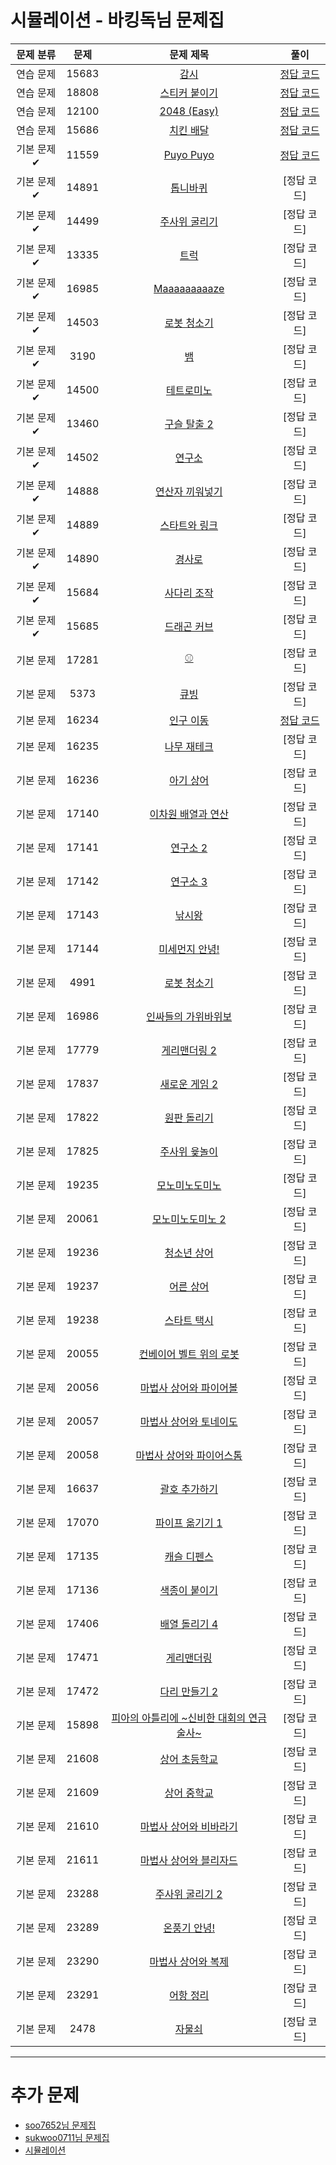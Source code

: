 # 시뮬레이션 - 바킹독님 문제집

| 문제 분류 | 문제 | 문제 제목 | 풀이 |
| :--: | :--: | :--: | :--: |
| 연습 문제 | 15683 | [감시](https://www.acmicpc.net/problem/15683) | [정답 코드](/알고리즘기법/solution/15683-김지환.cpp) | 
| 연습 문제 | 18808 | [스티커 붙이기](https://www.acmicpc.net/problem/18808) |  [정답 코드](/알고리즘기법/solution/18808-김지환.cpp) |
| 연습 문제 | 12100 | [2048 (Easy)](https://www.acmicpc.net/problem/12100) | [정답 코드](/알고리즘기법/solution/12100-김지환.cpp) |
| 연습 문제 | 15686 | [치킨 배달](https://www.acmicpc.net/problem/15686) | [정답 코드](/알고리즘기법/solution/15686-김지환.cpp) |
| 기본 문제✔ | 11559 | [Puyo Puyo](https://www.acmicpc.net/problem/11559) |  [정답 코드](/알고리즘기법/solution/11559-김지환.cpp) |
| 기본 문제✔ | 14891 | [톱니바퀴](https://www.acmicpc.net/problem/14891) | [정답 코드] |
| 기본 문제✔ | 14499 | [주사위 굴리기](https://www.acmicpc.net/problem/14499) | [정답 코드] |
| 기본 문제✔ | 13335 | [트럭](https://www.acmicpc.net/problem/13335) | [정답 코드] | 
| 기본 문제✔ | 16985 | [Maaaaaaaaaze](https://www.acmicpc.net/problem/16985) | [정답 코드] | 
| 기본 문제✔ | 14503 | [로봇 청소기](https://www.acmicpc.net/problem/14503) | [정답 코드] | 
| 기본 문제✔ | 3190 | [뱀](https://www.acmicpc.net/problem/3190) | [정답 코드] | 
| 기본 문제✔ | 14500 | [테트로미노](https://www.acmicpc.net/problem/14500) | [정답 코드] | 
| 기본 문제✔ | 13460 | [구슬 탈출 2](https://www.acmicpc.net/problem/13460) | [정답 코드] |
| 기본 문제✔ | 14502 | [연구소](https://www.acmicpc.net/problem/14502) | [정답 코드] | 
| 기본 문제✔ | 14888 | [연산자 끼워넣기](https://www.acmicpc.net/problem/14888) | [정답 코드] | 
| 기본 문제✔ | 14889 | [스타트와 링크](https://www.acmicpc.net/problem/14889) | [정답 코드] | 
| 기본 문제✔ | 14890 | [경사로](https://www.acmicpc.net/problem/14890) | [정답 코드] |
| 기본 문제✔ | 15684 | [사다리 조작](https://www.acmicpc.net/problem/15684) | [정답 코드] |
| 기본 문제✔ | 15685 | [드래곤 커브](https://www.acmicpc.net/problem/15685) | [정답 코드] |
| 기본 문제 | 17281 | [⚾](https://www.acmicpc.net/problem/17281) | [정답 코드] | 
| 기본 문제 | 5373 | [큐빙](https://www.acmicpc.net/problem/5373) | [정답 코드] | 
| 기본 문제 | 16234 | [인구 이동](https://www.acmicpc.net/problem/16234) | [정답 코드](/알고리즘기법/solution/16234-김지환.cpp) | 
| 기본 문제 | 16235 | [나무 재테크](https://www.acmicpc.net/problem/16235) | [정답 코드] |
| 기본 문제 | 16236 | [아기 상어](https://www.acmicpc.net/problem/16236) | [정답 코드] |
| 기본 문제 | 17140 | [이차원 배열과 연산](https://www.acmicpc.net/problem/17140) | [정답 코드] | 
| 기본 문제 | 17141 | [연구소 2](https://www.acmicpc.net/problem/17141) | [정답 코드] |
| 기본 문제 | 17142 | [연구소 3](https://www.acmicpc.net/problem/17142) | [정답 코드] | 
| 기본 문제 | 17143 | [낚시왕](https://www.acmicpc.net/problem/17143) | [정답 코드] | 
| 기본 문제 | 17144 | [미세먼지 안녕!](https://www.acmicpc.net/problem/17144) | [정답 코드] | 
| 기본 문제 | 4991 | [로봇 청소기](https://www.acmicpc.net/problem/4991) | [정답 코드] | 
| 기본 문제 | 16986 | [인싸들의 가위바위보](https://www.acmicpc.net/problem/16986) | [정답 코드] |
| 기본 문제 | 17779 | [게리맨더링 2](https://www.acmicpc.net/problem/17779) | [정답 코드] |
| 기본 문제 | 17837 | [새로운 게임 2](https://www.acmicpc.net/problem/17837) | [정답 코드] | 
| 기본 문제 | 17822 | [원판 돌리기](https://www.acmicpc.net/problem/17822) | [정답 코드] | 
| 기본 문제 | 17825 | [주사위 윷놀이](https://www.acmicpc.net/problem/17825) | [정답 코드] | 
| 기본 문제 | 19235 | [모노미노도미노](https://www.acmicpc.net/problem/19235) | [정답 코드] | 
| 기본 문제 | 20061 | [모노미노도미노 2](https://www.acmicpc.net/problem/20061) | [정답 코드] |
| 기본 문제 | 19236 | [청소년 상어](https://www.acmicpc.net/problem/19236) | [정답 코드] | 
| 기본 문제 | 19237 | [어른 상어](https://www.acmicpc.net/problem/19237) | [정답 코드] |
| 기본 문제 | 19238 | [스타트 택시](https://www.acmicpc.net/problem/19238) | [정답 코드] |
| 기본 문제 | 20055 | [컨베이어 벨트 위의 로봇](https://www.acmicpc.net/problem/20055) | [정답 코드] | 
| 기본 문제 | 20056 | [마법사 상어와 파이어볼](https://www.acmicpc.net/problem/20056) | [정답 코드] |
| 기본 문제 | 20057 | [마법사 상어와 토네이도](https://www.acmicpc.net/problem/20057) | [정답 코드] | 
| 기본 문제 | 20058 | [마법사 상어와 파이어스톰](https://www.acmicpc.net/problem/20058) | [정답 코드] | 
| 기본 문제 | 16637 | [괄호 추가하기](https://www.acmicpc.net/problem/16637) | [정답 코드] | 
| 기본 문제 | 17070 | [파이프 옮기기 1](https://www.acmicpc.net/problem/17070) | [정답 코드] |
| 기본 문제 | 17135 | [캐슬 디펜스](https://www.acmicpc.net/problem/17135) | [정답 코드] | 
| 기본 문제 | 17136 | [색종이 붙이기](https://www.acmicpc.net/problem/17136) | [정답 코드] | 
| 기본 문제 | 17406 | [배열 돌리기 4](https://www.acmicpc.net/problem/17406) | [정답 코드] | 
| 기본 문제 | 17471 | [게리맨더링](https://www.acmicpc.net/problem/17471) | [정답 코드] | 
| 기본 문제 | 17472 | [다리 만들기 2](https://www.acmicpc.net/problem/17472) | [정답 코드] |
| 기본 문제 | 15898 | [피아의 아틀리에 ~신비한 대회의 연금술사~](https://www.acmicpc.net/problem/15898) | [정답 코드] | 
| 기본 문제 | 21608 | [상어 초등학교](https://www.acmicpc.net/problem/21608) | [정답 코드] |
| 기본 문제 | 21609 | [상어 중학교](https://www.acmicpc.net/problem/21609) | [정답 코드] |
| 기본 문제 | 21610 | [마법사 상어와 비바라기](https://www.acmicpc.net/problem/21610) | [정답 코드] |
| 기본 문제 | 21611 | [마법사 상어와 블리자드](https://www.acmicpc.net/problem/21611) | [정답 코드] |
| 기본 문제 | 23288 | [주사위 굴리기 2](https://www.acmicpc.net/problem/23288) | [정답 코드] | 
| 기본 문제 | 23289 | [온풍기 안녕!](https://www.acmicpc.net/problem/23289) | [정답 코드] | 
| 기본 문제 | 23290 | [마법사 상어와 복제](https://www.acmicpc.net/problem/23290) | [정답 코드] |
| 기본 문제 | 23291 | [어항 정리](https://www.acmicpc.net/problem/23291) | [정답 코드] | 
| 기본 문제 | 2478 | [자물쇠](https://www.acmicpc.net/problem/2478) | [정답 코드] |

--- 
# 추가 문제
- [soo7652님 문제집](https://www.acmicpc.net/workbook/view/7741)
- [sukwoo0711님 문제집](https://www.acmicpc.net/workbook/view/1670)
- [시뮬레이션](https://www.acmicpc.net/problemset?sort=ac_desc&algo=141)
